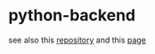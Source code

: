 # python-backend
see also this [repository](https://github.com/mailcourses/technosphere_deep_python) and this [page](https://sphere.mail.ru/feed/)
